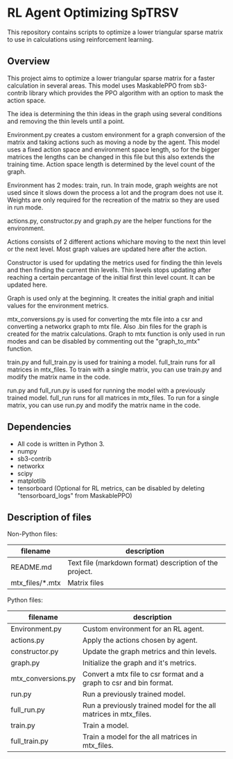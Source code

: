 RL Agent Optimizing SpTRSV
==========

This repository contains scripts to optimize a lower triangular
sparse matrix to use in calculations using reinforcement learning.

Overview
--------

This project aims to optimize a lower triangular sparse matrix for
a faster calculation in several areas. This model uses MaskablePPO
from sb3-contrib library which provides the PPO algorithm with an
option to mask the action space.

The idea is determining the thin ideas in the graph using several
conditions and removing the thin levels until a point.

Environment.py creates a custom environment for a graph conversion
of the matrix and taking actions such as moving a node by the agent.
This model uses a fixed action space and environment space length,
so for the bigger matrices the lengths can be changed in this file
but this also extends the training time. Action space length is 
determined by the level count of the graph.

Environment has 2 modes: train, run. In train mode, graph weights
are not used since it slows down the process a lot and the program
does not use it. Weights are only required for the recreation of
the matrix so they are used in run mode.

actions.py, constructor.py and graph.py are the helper functions
for the environment. 

Actions consists of 2 different actions whichare moving to the
next thin level or the next level. Most graph values are updated
here after the action.

Constructor is used for updating the metrics used for finding the
thin levels and then finding the current thin levels. Thin levels
stops updating after reaching a certain percantage of the initial
first thin level count. It can be updated here.

Graph is used only at the beginning. It creates the initial graph
and initial values for the environment metrics.

mtx_conversions.py is used for converting the mtx file into a csr
and converting a networkx graph to mtx file. Also .bin files for
the graph is created for the matrix calculations. Graph to mtx
function is only used in run modes and can be disabled by commenting
out the "graph_to_mtx" function.

train.py and full_train.py is used for training a model.
full_train runs for all matrices in mtx_files.
To train with a single matrix, you can use train.py and modify
the matrix name in the code.

run.py and full_run.py is used for running the model with a 
previously trained model. full_run runs for all matrices in mtx_files.
To run for a single matrix, you can use run.py and modify the matrix
name in the code.

Dependencies
------------

- All code is written in Python 3.
- numpy
- sb3-contrib
- networkx
- scipy
- matplotlib
- tensorboard (Optional for RL metrics, can be disabled by deleting "tensorboard_logs" from MaskablePPO)

Description of files
--------------------

Non-Python files:

filename                          |  description
----------------------------------|------------------------------------------------------------------------------------
README.md                         |  Text file (markdown format) description of the project.
mtx_files/*.mtx                   |  Matrix files

Python files:

filename                          |  description
----------------------------------|------------------------------------------------------------------------------------
Environment.py                    |  Custom environment for an RL agent.
actions.py                        |  Apply the actions chosen by agent.
constructor.py                    |  Update the graph metrics and thin levels.
graph.py                          |  Initialize the graph and it's metrics.
mtx_conversions.py                |  Convert a mtx file to csr format and a graph to csr and bin format.
run.py                            |  Run a previously trained model.
full_run.py                       |  Run a previously trained model for the all matrices in mtx_files.
train.py                          |  Train a model.
full_train.py                     |  Train a model for the all matrices in mtx_files.